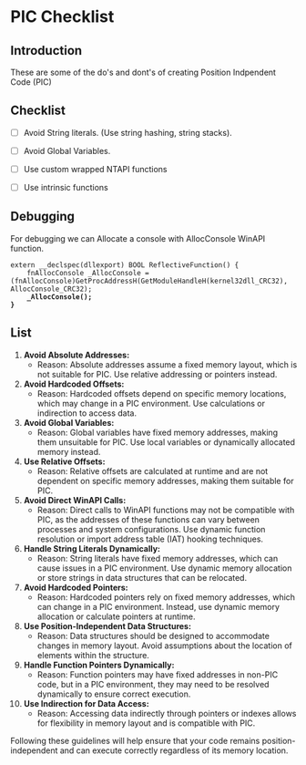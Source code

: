 # PIC Checklist



## Introduction

These are some of the do's and dont's of creating Position Indpendent Code (PIC)

## Checklist

* [ ] Avoid String literals. (Use string hashing, string stacks).
* [ ] Avoid Global Variables.
* [ ] Use custom wrapped NTAPI functions
* [ ] Use intrinsic functions



## Debugging

For debugging we can Allocate a console with AllocConsole WinAPI function.

<pre class="language-c"><code class="lang-c">extern __declspec(dllexport) BOOL ReflectiveFunction() {
    fnAllocConsole _AllocConsole = (fnAllocConsole)GetProcAddressH(GetModuleHandleH(kernel32dll_CRC32), AllocConsole_CRC32);
<strong>    _AllocConsole();
</strong><strong>}
</strong></code></pre>

## List

1. **Avoid Absolute Addresses:**
   * Reason: Absolute addresses assume a fixed memory layout, which is not suitable for PIC. Use relative addressing or pointers instead.
2. **Avoid Hardcoded Offsets:**
   * Reason: Hardcoded offsets depend on specific memory locations, which may change in a PIC environment. Use calculations or indirection to access data.
3. **Avoid Global Variables:**
   * Reason: Global variables have fixed memory addresses, making them unsuitable for PIC. Use local variables or dynamically allocated memory instead.
4. **Use Relative Offsets:**
   * Reason: Relative offsets are calculated at runtime and are not dependent on specific memory addresses, making them suitable for PIC.
5. **Avoid Direct WinAPI Calls:**
   * Reason: Direct calls to WinAPI functions may not be compatible with PIC, as the addresses of these functions can vary between processes and system configurations. Use dynamic function resolution or import address table (IAT) hooking techniques.
6. **Handle String Literals Dynamically:**
   * Reason: String literals have fixed memory addresses, which can cause issues in a PIC environment. Use dynamic memory allocation or store strings in data structures that can be relocated.
7. **Avoid Hardcoded Pointers:**
   * Reason: Hardcoded pointers rely on fixed memory addresses, which can change in a PIC environment. Instead, use dynamic memory allocation or calculate pointers at runtime.
8. **Use Position-Independent Data Structures:**
   * Reason: Data structures should be designed to accommodate changes in memory layout. Avoid assumptions about the location of elements within the structure.
9. **Handle Function Pointers Dynamically:**
   * Reason: Function pointers may have fixed addresses in non-PIC code, but in a PIC environment, they may need to be resolved dynamically to ensure correct execution.
10. **Use Indirection for Data Access:**
    * Reason: Accessing data indirectly through pointers or indexes allows for flexibility in memory layout and is compatible with PIC.

Following these guidelines will help ensure that your code remains position-independent and can execute correctly regardless of its memory location.
